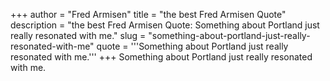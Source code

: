 +++
author = "Fred Armisen"
title = "the best Fred Armisen Quote"
description = "the best Fred Armisen Quote: Something about Portland just really resonated with me."
slug = "something-about-portland-just-really-resonated-with-me"
quote = '''Something about Portland just really resonated with me.'''
+++
Something about Portland just really resonated with me.
